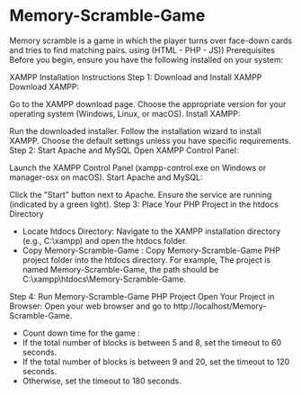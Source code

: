 # Memory-Scramble-Game
Memory scramble is a game in which the player turns over face-down cards and tries to find matching pairs. using (HTML - PHP - JS))
Prerequisites
Before you begin, ensure you have the following installed on your system:

XAMPP
Installation Instructions
Step 1: Download and Install XAMPP
Download XAMPP:

Go to the XAMPP download page.
Choose the appropriate version for your operating system (Windows, Linux, or macOS).
Install XAMPP:

Run the downloaded installer.
Follow the installation wizard to install XAMPP.
Choose the default settings unless you have specific requirements.
Step 2: Start Apache and MySQL
Open XAMPP Control Panel:

Launch the XAMPP Control Panel (xampp-control.exe on Windows or manager-osx on macOS).
Start Apache and MySQL:

Click the "Start" button next to Apache.
Ensure the service are running (indicated by a green light).
Step 3: Place Your PHP Project in the htdocs Directory
- Locate htdocs Directory: Navigate to the XAMPP installation directory (e.g., C:\xampp) and open the htdocs folder.
- Copy  Memory-Scramble-Game : Copy  Memory-Scramble-Game PHP project folder into the htdocs directory. For example, The project is named  Memory-Scramble-Game, the path should be C:\xampp\htdocs\Memory-Scramble-Game.

Step 4: Run Memory-Scramble-Game PHP Project
Open Your Project in Browser: Open your web browser and go to http://localhost/Memory-Scramble-Game.

- Count down time for the game :
- If the total number of blocks is between 5 and 8, set the timeout to 60 seconds.
- If the total number of blocks is between 9 and 20, set the timeout to 120 seconds.
- Otherwise, set the timeout to 180 seconds.
